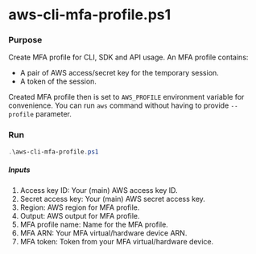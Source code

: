 # aws-cli-mfa-profile.ps1

### Purpose
Create MFA profile for CLI, SDK and API usage. An MFA profile contains:
- A pair of AWS access/secret key for the temporary session.
- A token of the session.

Created MFA profile then is set to `AWS_PROFILE` environment variable for convenience. You can run `aws` command without having to provide `--profile` parameter.

### Run
```powershell
.\aws-cli-mfa-profile.ps1
```

##### Inputs
1. Access key ID: Your (main) AWS access key ID.
2. Secret access key: Your (main) AWS secret access key.
3. Region: AWS region for MFA profile.
4. Output: AWS output for MFA profile.
5. MFA profile name: Name for the MFA profile.
6. MFA ARN: Your MFA virtual/hardware device ARN.
7. MFA token: Token from your MFA virtual/hardware device.
